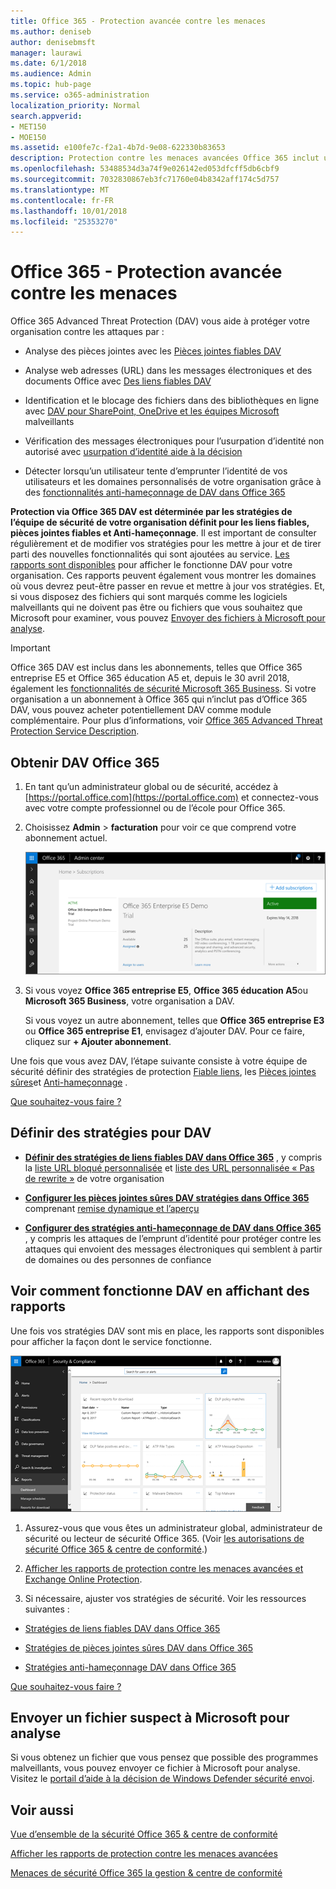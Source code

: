 ```yaml
---
title: Office 365 - Protection avancée contre les menaces
ms.author: deniseb
author: denisebmsft
manager: laurawi
ms.date: 6/1/2018
ms.audience: Admin
ms.topic: hub-page
ms.service: o365-administration
localization_priority: Normal
search.appverid:
- MET150
- MOE150
ms.assetid: e100fe7c-f2a1-4b7d-9e08-622330b83653
description: Protection contre les menaces avancées Office 365 inclut usurpation d’identité aide à la décision, liens fiables, pièces jointes fiables et des fonctionnalités anti-hameçonnage avancées. Protection contre les menaces avancées est également étendu aux fichiers dans SharePoint Online, OneDrive pour les entreprises et Teams Microsoft.
ms.openlocfilehash: 53488534d3a74f9e026142ed053dfcff5db6cbf9
ms.sourcegitcommit: 7032830867eb3fc71760e04b8342aff174c5d757
ms.translationtype: MT
ms.contentlocale: fr-FR
ms.lasthandoff: 10/01/2018
ms.locfileid: "25353270"
---
```

# <a name="office-365-advanced-threat-protection"></a>Office 365 - Protection avancée contre les menaces

Office 365 Advanced Threat Protection (DAV) vous aide à protéger votre organisation contre les attaques par :
  
- Analyse des pièces jointes avec les [Pièces jointes fiables DAV](atp-safe-attachments.md)
    
- Analyse web adresses (URL) dans les messages électroniques et des documents Office avec [Des liens fiables DAV](atp-safe-links.md)
    
- Identification et le blocage des fichiers dans des bibliothèques en ligne avec [DAV pour SharePoint, OneDrive et les équipes Microsoft](atp-for-spo-odb-and-teams.md) malveillants
    
- Vérification des messages électroniques pour l’usurpation d’identité non autorisé avec [usurpation d’identité aide à la décision](learn-about-spoof-intelligence.md)
    
- Détecter lorsqu’un utilisateur tente d’emprunter l’identité de vos utilisateurs et les domaines personnalisés de votre organisation grâce à des [fonctionnalités anti-hameçonnage de DAV dans Office 365](atp-anti-phishing.md)
    
**Protection via Office 365 DAV est déterminée par les stratégies de l’équipe de sécurité de votre organisation définit pour les liens fiables, pièces jointes fiables et Anti-hameçonnage**. Il est important de consulter régulièrement et de modifier vos stratégies pour les mettre à jour et de tirer parti des nouvelles fonctionnalités qui sont ajoutées au service. [Les rapports sont disponibles](view-reports-for-atp.md) pour afficher le fonctionne DAV pour votre organisation. Ces rapports peuvent également vous montrer les domaines où vous devrez peut-être passer en revue et mettre à jour vos stratégies. Et, si vous disposez des fichiers qui sont marqués comme les logiciels malveillants qui ne doivent pas être ou fichiers que vous souhaitez que Microsoft pour examiner, vous pouvez [Envoyer des fichiers à Microsoft pour analyse](office-365-atp.md#submitlalware).
  
> [!IMPORTANT]
> Office 365 DAV est inclus dans les abonnements, telles que Office 365 entreprise E5 et Office 365 éducation A5 et, depuis le 30 avril 2018, également les [fonctionnalités de sécurité Microsoft 365 Business](https://support.office.com/article/c123694a-1efb-459e-a8d5-2187975373dc). Si votre organisation a un abonnement à Office 365 qui n’inclut pas d’Office 365 DAV, vous pouvez acheter potentiellement DAV comme module complémentaire. Pour plus d’informations, voir [Office 365 Advanced Threat Protection Service Description](https://technet.microsoft.com/library/exchange-online-advanced-threat-protection-service-description.aspx). 
      
## <a name="get-office-365-atp"></a>Obtenir DAV Office 365

1. En tant qu’un administrateur global ou de sécurité, accédez à [https://portal.office.com](https://portal.office.com) et connectez-vous avec votre compte professionnel ou de l’école pour Office 365. 
    
2. Choisissez **Admin** \> **facturation** pour voir ce que comprend votre abonnement actuel. 
    
    ![En tant qu’un administrateur global, se connecter à portal.office.com et accédez à Admin \> de facturation](media/18a3546c-bd1f-4f49-82ec-0184909b42c2.png)
  
3. Si vous voyez **Office 365 entreprise E5**, **Office 365 éducation A5**ou **Microsoft 365 Business**, votre organisation a DAV. 
    
    Si vous voyez un autre abonnement, telles que **Office 365 entreprise E3** ou **Office 365 entreprise E1**, envisagez d’ajouter DAV. Pour ce faire, cliquez sur **+ Ajouter abonnement**.
    
Une fois que vous avez DAV, l’étape suivante consiste à votre équipe de sécurité définir des stratégies de protection [Fiable liens](atp-safe-links.md), les [Pièces jointes sûres](atp-safe-attachments.md)et [Anti-hameçonnage](set-up-atp-anti-phishing-policies.md) . 
  
[Que souhaitez-vous faire ?](office-365-atp.md#TOC)
  
## <a name="define-policies-for-atp"></a>Définir des stratégies pour DAV

- **[Définir des stratégies de liens fiables DAV dans Office 365](set-up-atp-safe-links-policies.md)** , y compris la [liste URL bloqué personnalisée](set-up-a-custom-blocked-urls-list-wtih-atp.md) et [liste des URL personnalisée « Pas de rewrite »](set-up-a-custom-do-not-rewrite-urls-list-with-atp.md) de votre organisation
    
- **[Configurer les pièces jointes sûres DAV stratégies dans Office 365](set-up-atp-safe-attachments-policies.md)** comprenant [remise dynamique et l’aperçu](dynamic-delivery-and-previewing.md)
    
- **[Configurer des stratégies anti-hameçonnage de DAV dans Office 365](set-up-atp-anti-phishing-policies.md)** , y compris les attaques de l’emprunt d’identité pour protéger contre les attaques qui envoient des messages électroniques qui semblent à partir de domaines ou des personnes de confiance 
  
## <a name="see-how-atp-is-working-by-viewing-reports"></a>Voir comment fonctionne DAV en affichant des rapports

Une fois vos stratégies DAV sont mis en place, les rapports sont disponibles pour afficher la façon dont le service fonctionne.

[![La sécurité &amp; tableau de bord de centre de conformité peut vous aider à voir où travaille protection contre les menaces avancées](media/6b213d34-adbb-44af-8549-be9a7e2db087.png)](view-reports-for-atp.md)
  
1. Assurez-vous que vous êtes un administrateur global, administrateur de sécurité ou lecteur de sécurité Office 365. (Voir [les autorisations de sécurité Office 365 &amp; centre de conformité](permissions-in-the-security-and-compliance-center.md).)
    
2. [Afficher les rapports de protection contre les menaces avancées et Exchange Online Protection](view-reports-for-atp.md).
    
3. Si nécessaire, ajuster vos stratégies de sécurité. Voir les ressources suivantes :
    
  - [Stratégies de liens fiables DAV dans Office 365](set-up-atp-safe-links-policies.md)
    
  - [Stratégies de pièces jointes sûres DAV dans Office 365](set-up-atp-safe-attachments-policies.md)
    
  - [Stratégies anti-hameçonnage DAV dans Office 365](set-up-atp-anti-phishing-policies.md)
    
[Que souhaitez-vous faire ?](office-365-atp.md)
  
## <a name="submit-a-suspicious-file-to-microsoft-for-analysis"></a>Envoyer un fichier suspect à Microsoft pour analyse

Si vous obtenez un fichier que vous pensez que possible des programmes malveillants, vous pouvez envoyer ce fichier à Microsoft pour analyse. Visitez le [portail d’aide à la décision de Windows Defender sécurité envoi](https://go.microsoft.com/fwlink/?linkid=857185).
  
## <a name="related-topics"></a>Voir aussi

[Vue d’ensemble de la sécurité Office 365 &amp; centre de conformité](https://support.office.com/article/a5f2fd18-b029-4257-b5a8-ae83e7768c85)
  
[Afficher les rapports de protection contre les menaces avancées](view-reports-for-atp.md)
  
[Menaces de sécurité Office 365 la gestion &amp; centre de conformité](threat-management.md)
  

